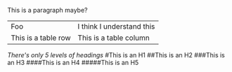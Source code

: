This is a paragraph maybe?

<table>
    <tr>
        <td>Foo</td>
        <td>I think I understand this</td>
    </tr>
    <tr>
        <td>This is a table row</td>
        <td>This is a table column</td>
    </tr>
</table>

_There's only 5 levels of headings_
#This is an H1
##This is an H2
###This is an H3
####This is an H4
#####This is an H5
